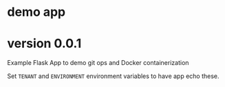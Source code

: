 # demo app
# version 0.0.1
Example Flask App to demo git ops and Docker containerization

Set `TENANT` and `ENVIRONMENT` environment variables to have app echo these.
